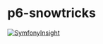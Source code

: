 # p6-snowtricks

[![SymfonyInsight](https://insight.symfony.com/projects/9f22b07b-46ba-4af1-b013-30768a785d8b/mini.svg)](https://insight.symfony.com/projects/9f22b07b-46ba-4af1-b013-30768a785d8b)
